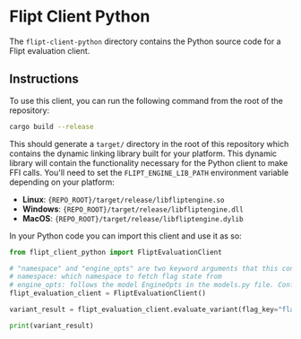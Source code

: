 # Flipt Client Python

The `flipt-client-python` directory contains the Python source code for a Flipt evaluation client.

## Instructions

To use this client, you can run the following command from the root of the repository:

```bash
cargo build --release
```

This should generate a `target/` directory in the root of this repository which contains the dynamic linking library built for your platform. This dynamic library will contain the functionality necessary for the Python client to make FFI calls. You'll need to set the `FLIPT_ENGINE_LIB_PATH` environment variable depending on your platform:

- **Linux**: `{REPO_ROOT}/target/release/libfliptengine.so`
- **Windows**: `{REPO_ROOT}/target/release/libfliptengine.dll`
- **MacOS**: `{REPO_ROOT}/target/release/libfliptengine.dylib`

In your Python code you can import this client and use it as so:

```python
from flipt_client_python import FliptEvaluationClient

# "namespace" and "engine_opts" are two keyword arguments that this constructor accepts
# namespace: which namespace to fetch flag state from
# engine_opts: follows the model EngineOpts in the models.py file. Configures the url of the upstream Flipt instance, the interval in which to fetch new flag state, and the auth token if your upstream Flipt instance requires it
flipt_evaluation_client = FliptEvaluationClient()

variant_result = flipt_evaluation_client.evaluate_variant(flag_key="flag1", entity_id="entity", context={"fizz": "buzz"})

print(variant_result)
```
